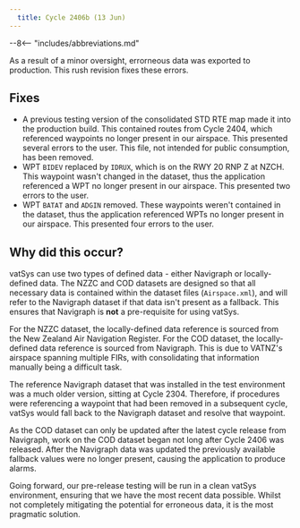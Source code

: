 ```yaml
---
  title: Cycle 2406b (13 Jun)
---
```


--8<-- "includes/abbreviations.md"

As a result of a minor oversight, errorneous data was exported to production. This rush revision fixes these errors.

## Fixes

- A previous testing version of the consolidated STD RTE map made it into the production build. This contained routes from Cycle 2404, which referenced waypoints no longer present in our airspace. This presented several errors to the user. This file, not intended for public consumption, has been removed.
- WPT `BIDEV` replaced by `IDRUX`, which is on the RWY 20 RNP Z at NZCH. This waypoint wasn't changed in the dataset, thus the application referenced a WPT no longer present in our airspace. This presented two errors to the user. 
- WPT `BATAT` and `ADGIN` removed. These waypoints weren't contained in the dataset, thus the application referenced WPTs no longer present in our airspace. This presented four errors to the user.

## Why did this occur?

vatSys can use two types of defined data - either Navigraph or locally-defined data. The NZZC and COD datasets are designed so that all necessary data is contained within the dataset files (`Airspace.xml`), and will refer to the Navigraph dataset if that data isn't present as a fallback. This ensures that Navigraph is **not** a pre-requisite for using vatSys.

For the NZZC dataset, the locally-defined data reference is sourced from the New Zealand Air Navigation Register. For the COD dataset, the locally-defined data reference is sourced from Navigraph. This is due to VATNZ's airspace spanning multiple FIRs, with consolidating that information manually being a difficult task. 

The reference Navigraph dataset that was installed in the test environment was a much older version, sitting at Cycle 2304. Therefore, if procedures were referencing a waypoint that had been removed in a subsequent cycle, vatSys would fall back to the Navigraph dataset and resolve that waypoint. 

As the COD dataset can only be updated after the latest cycle release from Navigraph, work on the COD dataset began not long after Cycle 2406 was released. After the Navigraph data was updated the previously available fallback values were no longer present, causing the application to produce alarms.

Going forward, our pre-release testing will be run in a clean vatSys environment, ensuring that we have the most recent data possible. Whilst not completely mitigating the potential for erroneous data, it is the most pragmatic solution.
